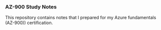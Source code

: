 ### AZ-900 Study Notes

This repository contains notes that I prepared for my Azure fundamentals (AZ-900)) certification.  
